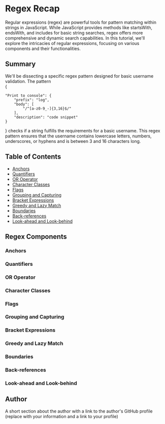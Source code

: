 # Regex Recap

Regular expressions (regex) are powerful tools for pattern matching within strings in JavaScript. While JavaScript provides methods like startsWith, endsWith, and includes for basic string searches, regex offers more comprehensive and dynamic search capabilities. In this tutorial, we'll explore the intricacies of regular expressions, focusing on various components and their functionalities.


## Summary

We'll be dissecting a specific regex pattern designed for basic username validation. The pattern  
{
	
	"Print to console": {
		"prefix": "log",
		"body": [
			"/^[a-z0-9_-]{3,16}$/"
		],
		"description": "code snippet"
	}
}
checks if a string fulfills the requirements for a basic username. This regex pattern ensures that the username contains lowercase letters, numbers, underscores, or hyphens and is between 3 and 16 characters long.
## Table of Contents

- [Anchors](#anchors)
- [Quantifiers](#quantifiers)
- [OR Operator](#or-operator)
- [Character Classes](#character-classes)
- [Flags](#flags)
- [Grouping and Capturing](#grouping-and-capturing)
- [Bracket Expressions](#bracket-expressions)
- [Greedy and Lazy Match](#greedy-and-lazy-match)
- [Boundaries](#boundaries)
- [Back-references](#back-references)
- [Look-ahead and Look-behind](#look-ahead-and-look-behind)

## Regex Components

### Anchors

### Quantifiers

### OR Operator

### Character Classes

### Flags

### Grouping and Capturing

### Bracket Expressions

### Greedy and Lazy Match

### Boundaries

### Back-references

### Look-ahead and Look-behind

## Author

A short section about the author with a link to the author's GitHub profile (replace with your information and a link to your profile)
